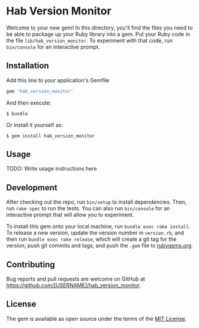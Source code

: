 # Hab Version Monitor

Welcome to your new gem! In this directory, you'll find the files you need to be able to package up your Ruby library into a gem. Put your Ruby code in the file `lib/hab_version_monitor`. To experiment with that code, run `bin/console` for an interactive prompt.


## Installation

Add this line to your application's Gemfile

```ruby
gem 'hab_version_monitor'
```

And then execute:

    $ bundle

Or install it yourself as:

    $ gem install hab_version_monitor

## Usage

TODO: Write usage instructions here

## Development

After checking out the repo, run `bin/setup` to install dependencies. Then, run `rake spec` to run the tests. You can also run `bin/console` for an interactive prompt that will allow you to experiment.

To install this gem onto your local machine, run `bundle exec rake install`. To release a new version, update the version number in `version.rb`, and then run `bundle exec rake release`, which will create a git tag for the version, push git commits and tags, and push the `.gem` file to [rubygems.org](https://rubygems.org).

## Contributing

Bug reports and pull requests are welcome on GitHub at https://github.com/[USERNAME]/hab_version_monitor.

## License

The gem is available as open source under the terms of the [MIT License](https://opensource.org/licenses/MIT).
